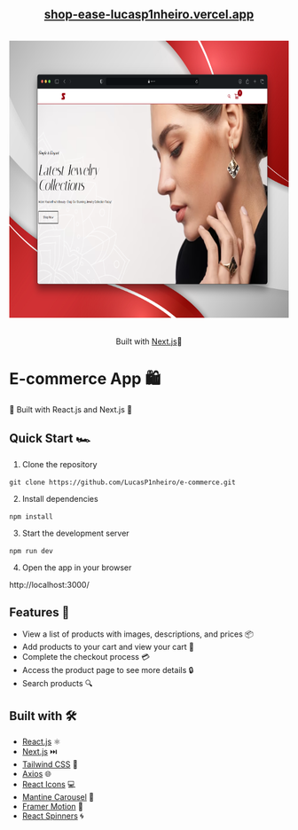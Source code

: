 <div align="center">
  <h2>
    <a href="https://shop-ease-lucasp1nheiro.vercel.app">shop-ease-lucasp1nheiro.vercel.app</a>
  </h2>
  <br>
  <div>
    <img src="public/thumbnail.svg" height=500/>
  </div>
  <br>
  <div >
    <p>Built with <a href="https://nextjs.org">Next.js</a>🚀</p>
  </div>
</div>


#  E-commerce App 🛍️

🚀 Built with React.js and Next.js 🚀

## Quick Start 🏎️

1. Clone the repository

```git clone https://github.com/LucasP1nheiro/e-commerce.git```


2. Install dependencies

```npm install```


3. Start the development server

```npm run dev```


4. Open the app in your browser

http://localhost:3000/


## Features 🎉

- View a list of products with images, descriptions, and prices 📦
- Add products to your cart and view your cart 🛒
- Complete the checkout process 💳
- Access the product page to see more details 🔒
- Search products 🔍

## Built with 🛠️

- [React.js](https://reactjs.org/) ⚛️
- [Next.js](https://nextjs.org/) ⏭️
- [Tailwind CSS](https://tailwindcss.com/) 🎨
- [Axios](https://axios-http.com/) 🌐
- [React Icons](https://react-icons.github.io/react-icons/) 💻
- [Mantine Carousel](https://mantine.dev/components/carousel/) 🎡
- [Framer Motion](https://www.framer.com/motion/) 🕺
- [React Spinners](https://www.npmjs.com/package/react-spinners) 🌀
